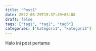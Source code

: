 ```yaml
---
title: "Post1"
date: 2022-06-29T19:37:49+08:00
draft: false
tags: ["tag1", "tag2", "tag3"]
categories: ["kategori1", "kategori2"]
---
```


Halo ini post pertama
